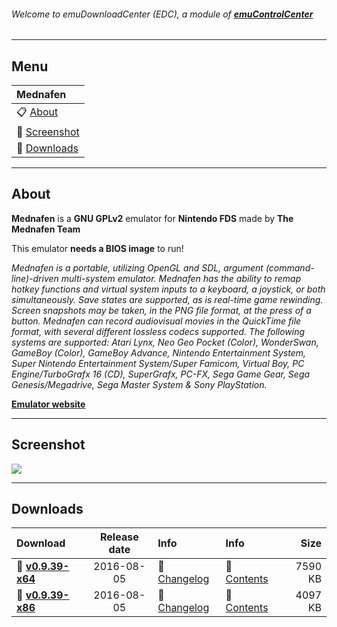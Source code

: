 ###### Welcome to emuDownloadCenter (EDC), a module of [**emuControlCenter**](https://github.com/PhoenixInteractiveNL/emuControlCenter/wiki/)
***
## Menu
| **Mednafen** |
|:---------|
| :clipboard: [About](#about) |
| :sunrise: [Screenshot](#screenshot) |
| :floppy_disk: [Downloads](#downloads) |
***
## About
**Mednafen** is a **GNU GPLv2** emulator for **Nintendo FDS** made by **The Mednafen Team**

This emulator **needs a BIOS image** to run!

_Mednafen is a portable, utilizing OpenGL and SDL, argument (command-line)-driven multi-system emulator. Mednafen has the ability to remap hotkey functions and virtual system inputs to a keyboard, a joystick, or both simultaneously. Save states are supported, as is real-time game rewinding. Screen snapshots may be taken, in the PNG file format, at the press of a button. Mednafen can record audiovisual movies in the QuickTime file format, with several different lossless codecs supported. The following systems are supported: Atari Lynx, Neo Geo Pocket (Color), WonderSwan, GameBoy (Color), GameBoy Advance, Nintendo Entertainment System, Super Nintendo Entertainment System/Super Famicom, Virtual Boy, PC Engine/TurboGrafx 16 (CD), SuperGrafx, PC-FX, Sega Game Gear, Sega Genesis/Megadrive, Sega Master System & Sony PlayStation._

[**Emulator website**](http://mednafen.fobby.net)
***
## Screenshot
![](https://raw.githubusercontent.com/PhoenixInteractiveNL/emuDownloadCenter/master/hooks/mednafen/screen.jpg)
***
## Downloads
| Download | Release date  | Info       | Info       | Size       |
|:---------|:-------------:|:-----------|:-----------|-----------:|
| :floppy_disk: [**v0.9.39-x64**](https://github.com/PhoenixInteractiveNL/edc-repo0001/raw/master/mednafen/0.9.39-x64.7z) | 2016-08-05 | :page_facing_up: [Changelog](https://github.com/PhoenixInteractiveNL/edc-repo0001/blob/master/mednafen/0.9.39-x64_changelog.txt) | :mag_right: [Contents](https://github.com/PhoenixInteractiveNL/edc-repo0001/blob/master/mednafen/0.9.39-x64_contents.txt) | 7590 KB |
| :floppy_disk: [**v0.9.39-x86**](https://github.com/PhoenixInteractiveNL/edc-repo0001/raw/master/mednafen/0.9.39-x86.7z) | 2016-08-05 | :page_facing_up: [Changelog](https://github.com/PhoenixInteractiveNL/edc-repo0001/blob/master/mednafen/0.9.39-x86_changelog.txt) | :mag_right: [Contents](https://github.com/PhoenixInteractiveNL/edc-repo0001/blob/master/mednafen/0.9.39-x86_contents.txt) | 4097 KB |
